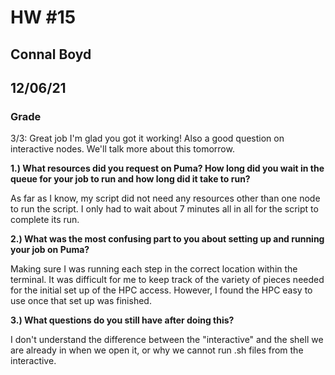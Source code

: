 # HW #15
## Connal Boyd
## 12/06/21

### Grade 
3/3: Great job I'm glad you got it working!  Also a good question on interactive nodes. We'll talk more about this tomorrow. 

**1.) What resources did you request on Puma? How long did you wait in the queue for your job to run and how long did it take to run?**

As far as I know, my script did not need any resources other than one node to run the script. I only had to wait about 7 minutes all in all for the script to complete its run.

**2.) What was the most confusing part to you about setting up and running your job on Puma?**

Making sure I was running each step in the correct location within the terminal. It was difficult for me to keep track of the variety of pieces needed for the initial set up of the HPC access. However, I found the HPC easy to use once that set up was finished.

**3.) What questions do you still have after doing this?**

I don't understand the difference between the "interactive" and the shell we are already in when we open it, or why we cannot run .sh files from the interactive.